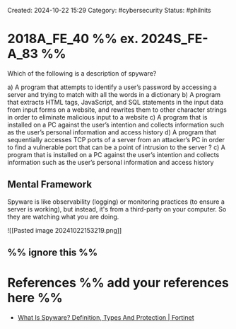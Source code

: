 Created: 2024-10-22 15:29
Category: #cybersecurity 
Status: #philnits



# 2018A_FE_40 %% ex. 2024S_FE-A_83 %%

Which of the following is a description of spyware?

a) A program that attempts to identify a user’s password by accessing a server and trying to 
match with all the words in a dictionary 
b) A program that extracts HTML tags, JavaScript, and SQL statements in the input data 
from input forms on a website, and rewrites them to other character strings in order to 
eliminate malicious input to a website 
c) A program that is installed on a PC against the user’s intention and collects information 
such as the user’s personal information and access history 
d) A program that sequentially accesses TCP ports of a server from an attacker’s PC in 
order to find a vulnerable port that can be a point of intrusion to the server 
? 
c) A program that is installed on a PC against the user’s intention and collects information 
such as the user’s personal information and access history 

## Mental Framework

Spyware is like observability (logging) or monitoring practices (to ensure a server is working), but instead, it's from a third-party on your computer. So they are watching what you are doing.

![[Pasted image 20241022153219.png]]

%% ignore this %%
---









# References %% add your references here %%
- [What Is Spyware? Definition, Types And Protection | Fortinet](https://www.fortinet.com/resources/cyberglossary/spyware)